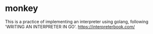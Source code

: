 # monkey

This is a practice of implementing an interpreter using golang,
following 'WRITING AN INTERPRETER IN GO'.
https://interpreterbook.com/

